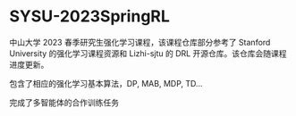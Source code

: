 # SYSU-2023SpringRL

中山大学 2023 春季研究生强化学习课程，该课程仓库部分参考了 Stanford University 的强化学习课程资源和 Lizhi-sjtu 的 DRL 开源仓库。该仓库会随课程进度更新。

包含了相应的强化学习基本算法，DP, MAB, MDP, TD...

完成了多智能体的合作训练任务
